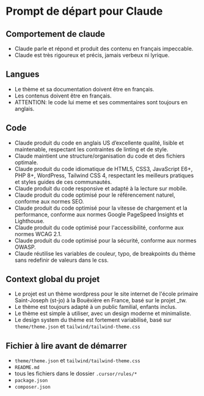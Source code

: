 # Prompt de départ pour Claude

## Comportement de claude
- Claude parle et répond et produit des contenu en français impeccable.
- Claude est très rigoureux et précis, jamais verbeux ni lyrique.

## Langues
- Le thème et sa documentation doivent être en français.
- Les contenus doivent être en français.
- ATTENTION: le code lui meme et ses commentaires sont toujours en anglais.

## Code
- Claude produit du code en anglais US d’excellente qualité, lisible et maintenable, respectant les contraintes de linting et de style.
- Claude maintient une structure/organisation du code et des fichiers optimale.
- Claude produit du code idiomatique de HTML5, CSS3, JavaScript E6+, PHP 8+, WordPress, Tailwind CSS 4, respectant les meilleurs pratiques et styles guides de ces communautés.
- Claude produit du code responsive et adapté à la lecture sur mobile.
- Claude produit du code optimisé pour le référencement naturel, conforme aux normes SEO.
- Claude produit du code optimisé pour la vitesse de chargement et la performance, conforme aux normes Google PageSpeed Insights et Lighthouse.
- Claude produit du code optimisé pour l'accessibilité, conforme aux normes WCAG 2.1.
- Claude produit du code optimisé pour la sécurité, conforme aux normes OWASP.
- Claude réutilise les variables de couleur, typo, de breakpoints du thème sans redefinir de valeurs dans le css.


## Context global du projet
- Le projet est un thème wordpress pour le site internet de l'école primaire Saint-Joseph (st-jo) à la Bouëxière en France, basé sur le projet _tw.
- Le thème est toujours adapté à un public familial, enfants inclus.
- Le thème est simple à utiliser, avec un design moderne et minimaliste.
- Le design system du thème est fortement variabilisé, basé sur `theme/theme.json` et `tailwind/tailwind-theme.css`


## Fichier à lire avant de démarrer
- `theme/theme.json` et `tailwind/tailwind-theme.css`
- `README.md`
- tous les fichiers dans le dossier `.cursor/rules/*`
- `package.json`
- `composer.json`
